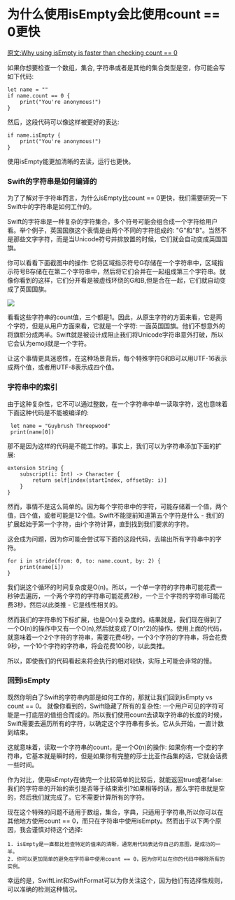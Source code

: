 # 为什么使用isEmpty会比使用count == 0更快

[原文:Why using isEmpty is faster than checking count == 0](https://www.hackingwithswift.com/articles/181/why-using-isempty-is-faster-than-checking-count-0)

如果你想要检查一个数组，集合, 字符串或者是其他的集合类型是空，你可能会写如下代码:

	let name = ""
	if name.count == 0 {
		print("You're anonymous!")
	}
	
然后，这段代码可以像这样被更好的表达:

	if name.isEmpty {
		print("You're anonymous!")
	}
	
使用isEmpty能更加清晰的去读，运行也更快。

### Swift的字符串是如何编译的

为了了解对于字符串而言，为什么isEmpty比count == 0更快，我们需要研究一下Swift中的字符串是如何工作的。

Swift的字符串是一种复杂的字符集合，多个符号可能会组合成一个字符给用户看。举个例子，英国国旗这个表情是由两个不同的字符组成的: "G"和"B"。当然不是那些文字字符，而是当Unicode符号并排放置的时候，它们就会自动变成英国国旗。

你可以看看下面截图中的操作: 它将区域指示符号G存储在一个字符串中，区域指示符号B存储在在第二个字符串中，然后将它们合并在一起组成第三个字符串。就像你看到的这样，它们分开看是被虚线环绕的G和B,但是合在一起，它们就自动变成了英国国旗。

![](https://www.hackingwithswift.com/uploads/articles/gb-string.png)

看看这些字符串的count值，三个都是1。因此，从原生字符的方面来看，它是两个字符，但是从用户方面来看，它就是一个字符: 一面英国国旗。他们不想意外的将旗帜分成两半。Swift就是被设计成阻止我们将Unicode字符串意外打破，所以它会认为emoji就是一个字符。

让这个事情更具迷惑性，在这种场景背后，每个特殊字符G和B可以用UTF-16表示成两个值，或者用UTF-8表示成四个值。

### 字符串中的索引

由于这种复杂性，它不可以通过整数，在一个字符串中单一读取字符，这也意味着下面这种代码是不能被编译的:

	 let name = "Guybrush Threepwood"
	 print(name[0])
	 
那不是因为这样的代码是不能工作的。事实上，我们可以为字符串添加下面的扩展:

	extension String {
	    subscript(i: Int) -> Character {
	        return self[index(startIndex, offsetBy: i)]
	    }
	}
	
然而，事情不是这么简单的。因为每个字符串中的字符，可能存储着一个值，两个值，四个值，或者可能是12个值。Swift不能提前知道第五个字符是什么 - 我们的扩展起始于第一个字符，由i个字符计算，直到找到我们要求的字符。

这会成为问题，因为你可能会尝试写下面的这段代码，去输出所有字符串中的字符。

	for i in stride(from: 0, to: name.count, by: 2) {
	    print(name[i])
	}
	
我们说这个循环的时间复杂度是O(n)。所以，一个单一字符的字符串可能花费一秒钟去遍历，一个两个字符的字符串可能花费2秒，一个三个字符的字符串可能花费3秒，然后以此类推 - 它是线性相关的。

然而我们的字符串的下标扩展，也是O(n)复杂度的。结果就是，我们现在得到了一个O(n)的操作中又有一个O(n),然后就变成了O(n^2)的操作。使用上面的代码，就意味着一个2个字符的字符串，需要花费4秒，一个3个字符的字符串，将会花费9秒，一个10个字符的字符串，将会花费100秒，以此类推。

所以，即使我们的代码看起来将会执行的相对较快，实际上可能会非常的慢。

### 回到isEmpty

既然你明白了Swift的字符串内部是如何工作的，那就让我们回到isEmpty vs count == 0。
就像你看到的，Swift隐藏了所有的复杂性: 一个用户可见的字符可能是一打底层的值组合而成的。所以我们使用count去读取字符串的长度的时候，Swift需要去遍历所有的字符，以确定这个字符串有多长。它从头开始，一直计数到结束。

这就意味着，读取一个字符串的count，是一个O(n)的操作: 如果你有一个空的字符串，它基本就是瞬时的，但是如果你有完整的莎士比亚作品集的话，它就会话费一些时间。

作为对比，使用isEmpty在做完一个比较简单的比较后，就能返回true或者false: 我们的字符串的开始的索引是否等于结束索引?如果相等的话，那么字符串就是空的，然后我们就完成了。它不需要计算所有的字符。

现在这个特殊的问题不适用于数组，集合，字典，只适用于字符串,所以你可以在其他地方使用count == 0，而只在字符串中使用isEmpty。然而出于以下两个原因，我会谨慎对待这个选择:

	1. isEmpty是一直都比检查特定的值来的清晰，通常用代码表达你自己的意图，是成功的一半。
	2. 你可以更加简单的避免在字符串中使用count == 0，因为你可以在你的代码中移除所有的实例。

幸运的是，SwiftLint和SwiftFormat可以为你关注这个，因为他们有选择性规则，可以准确的检测这种情况。